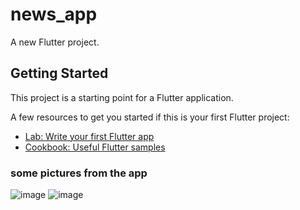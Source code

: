 # news_app

A new Flutter project.

## Getting Started

This project is a starting point for a Flutter application.

A few resources to get you started if this is your first Flutter project:

- [Lab: Write your first Flutter app](https://docs.flutter.dev/get-started/codelab)
- [Cookbook: Useful Flutter samples](https://docs.flutter.dev/cookbook)

### some pictures from the app
![image](https://user-images.githubusercontent.com/73183702/174598739-3b6816f3-0727-4775-932a-8098033e51c3.png)
![image](https://user-images.githubusercontent.com/73183702/174598767-399d9ded-90da-442a-87fa-8f536100e4ac.png)
